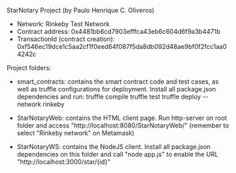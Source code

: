 StarNotary Project (by Paulo Henrique C. Oliveros)

- Network: Rinkeby Test Network
- Contract address: 0x4481bb6cd7903efffca43eb6c604d6f9a3b4471b
- TransactionId (contract creation): 0xf546ec19dce1c5aa2cf1f0eed64f087f5da8db092d48ae9bf0f2fcc1aa04242c

Project folders:

- smart_contracts: contains the smart contract code and test cases, as well as truffle configurations for deployment. Install all package.json dependencies and run:
  truffle compile
  truffle test
  truffle deploy --network rinkeby

- StarNotaryWeb: contains the HTML client page. Run http-server on root folder and access "http://localhost:8080/StarNotaryWeb/" (remember to select "Rinkeby network" on Metamask)

- StarNotaryWS: contains the NodeJS client. Install all package.json dependencies on this folder and call "node app.js" to enable the URL "http://localhost:3000/star/{id}" 

